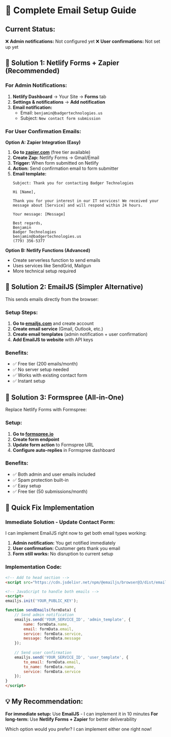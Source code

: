 # 📧 Complete Email Setup Guide

## Current Status:
❌ **Admin notifications:** Not configured yet
❌ **User confirmations:** Not set up yet

## 🎯 **Solution 1: Netlify Forms + Zapier (Recommended)**

### **For Admin Notifications:**
1. **Netlify Dashboard** → Your Site → **Forms** tab
2. **Settings & notifications** → **Add notification**
3. **Email notification:**
   - Email: `benjamin@badgertechnologies.us`
   - Subject: `New contact form submission`

### **For User Confirmation Emails:**
**Option A: Zapier Integration (Easy)**
1. **Go to [zapier.com](https://zapier.com)** (free tier available)
2. **Create Zap:** Netlify Forms → Gmail/Email
3. **Trigger:** When form submitted on Netlify
4. **Action:** Send confirmation email to form submitter
5. **Email template:**
   ```
   Subject: Thank you for contacting Badger Technologies
   
   Hi [Name],
   
   Thank you for your interest in our IT services! We received your message about [Service] and will respond within 24 hours.
   
   Your message: [Message]
   
   Best regards,
   Benjamin
   Badger Technologies
   benjamin@badgertechnologies.us
   (779) 356-5377
   ```

**Option B: Netlify Functions (Advanced)**
- Create serverless function to send emails
- Uses services like SendGrid, Mailgun
- More technical setup required

## 🎯 **Solution 2: EmailJS (Simpler Alternative)**

This sends emails directly from the browser:

### **Setup Steps:**
1. **Go to [emailjs.com](https://emailjs.com)** and create account
2. **Create email service** (Gmail, Outlook, etc.)
3. **Create email templates** (admin notification + user confirmation)
4. **Add EmailJS to website** with API keys

### **Benefits:**
- ✅ Free tier (200 emails/month)
- ✅ No server setup needed
- ✅ Works with existing contact form
- ✅ Instant setup

## 🎯 **Solution 3: Formspree (All-in-One)**

Replace Netlify Forms with Formspree:

### **Setup:**
1. **Go to [formspree.io](https://formspree.io)**
2. **Create form endpoint**
3. **Update form action** to Formspree URL
4. **Configure auto-replies** in Formspree dashboard

### **Benefits:**
- ✅ Both admin and user emails included
- ✅ Spam protection built-in
- ✅ Easy setup
- ✅ Free tier (50 submissions/month)

## 🚀 **Quick Fix Implementation**

### **Immediate Solution - Update Contact Form:**

I can implement EmailJS right now to get both email types working:

1. **Admin notification:** You get notified immediately
2. **User confirmation:** Customer gets thank you email
3. **Form still works:** No disruption to current setup

### **Implementation Code:**
```html
<!-- Add to head section -->
<script src="https://cdn.jsdelivr.net/npm/@emailjs/browser@3/dist/email.min.js"></script>

<!-- JavaScript to handle both emails -->
<script>
emailjs.init('YOUR_PUBLIC_KEY');

function sendEmails(formData) {
    // Send admin notification
    emailjs.send('YOUR_SERVICE_ID', 'admin_template', {
        name: formData.name,
        email: formData.email,
        service: formData.service,
        message: formData.message
    });
    
    // Send user confirmation
    emailjs.send('YOUR_SERVICE_ID', 'user_template', {
        to_email: formData.email,
        to_name: formData.name,
        service: formData.service
    });
}
</script>
```

## 💡 **My Recommendation:**

**For immediate setup:** Use **EmailJS** - I can implement it in 10 minutes
**For long-term:** Use **Netlify Forms + Zapier** for better deliverability

Which option would you prefer? I can implement either one right now!
